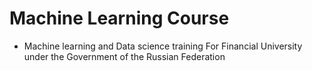 # Machine Learning Course
* Machine learning and Data science training 
For Financial University under the Government of the Russian Federation 
